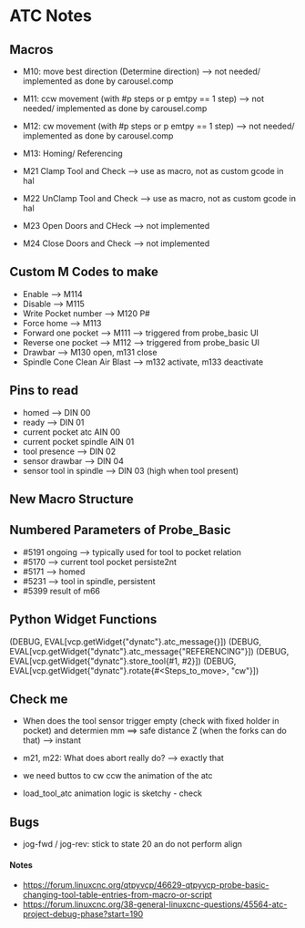 # ATC Notes

## Macros
- M10: move best direction (Determine direction) --> not needed/ implemented as done by carousel.comp
- M11: ccw movement (with #p steps or p emtpy == 1 step) --> not needed/ implemented as done by carousel.comp
- M12: cw movement (with #p steps or p emtpy == 1 step) --> not needed/ implemented as done by carousel.comp
- M13: Homing/ Referencing

- M21 Clamp Tool and Check --> use as macro, not as custom gcode in hal
- M22 UnClamp Tool and Check --> use as macro, not as custom gcode in hal
- M23 Open Doors and CHeck --> not implemented
- M24 Close  Doors and Check --> not implemented

## Custom M Codes to make
- Enable --> M114
- Disable --> M115
- Write Pocket number --> M120 P#
- Force home --> M113
- Forward one pocket  --> M111 --> triggered from probe_basic UI
- Reverse one pocket --> M112 --> triggered from probe_basic UI
- Drawbar -->       M130 open, m131 close       
- Spindle Cone Clean Air Blast -->     m132 activate, m133 deactivate

## Pins to read
- homed --> DIN 00
- ready --> DIN 01
- current pocket atc AIN 00
- current pocket spindle AIN 01
- tool presence --> DIN 02
- sensor   drawbar --> DIN 04
- sensor tool in spindle --> DIN 03 (high when tool present)


## New Macro Structure

## Numbered Parameters of Probe_Basic
- #5191 ongoing --> typically used for tool to pocket relation
- #5170 --> current tool pocket persiste2nt
- #5171 --> homed
- #5231 --> tool in spindle, persistent
- #5399 result of m66

## Python Widget Functions
(DEBUG, EVAL[vcp.getWidget{"dynatc"}.atc_message{}])
(DEBUG, EVAL[vcp.getWidget{"dynatc"}.atc_message{"REFERENCING"}])
(DEBUG, EVAL[vcp.getWidget{"dynatc"}.store_tool{#1, #2}])
(DEBUG, EVAL[vcp.getWidget{"dynatc"}.rotate{#<Steps_to_move>, "cw"}])

## Check me

- When does the tool sensor trigger empty (check with fixed holder in pocket) and determien mm ==> safe distance Z (when the forks can do that) --> instant
- m21, m22: What does abort really do? --> exactly that


- we need buttos to cw ccw the animation of the atc

- load_tool_atc animation logic is sketchy - check

## Bugs
* jog-fwd / jog-rev: stick to state 20 an do not perform align



#### Notes
- https://forum.linuxcnc.org/qtpyvcp/46629-qtpyvcp-probe-basic-changing-tool-table-entries-from-macro-or-script
- https://forum.linuxcnc.org/38-general-linuxcnc-questions/45564-atc-project-debug-phase?start=190
